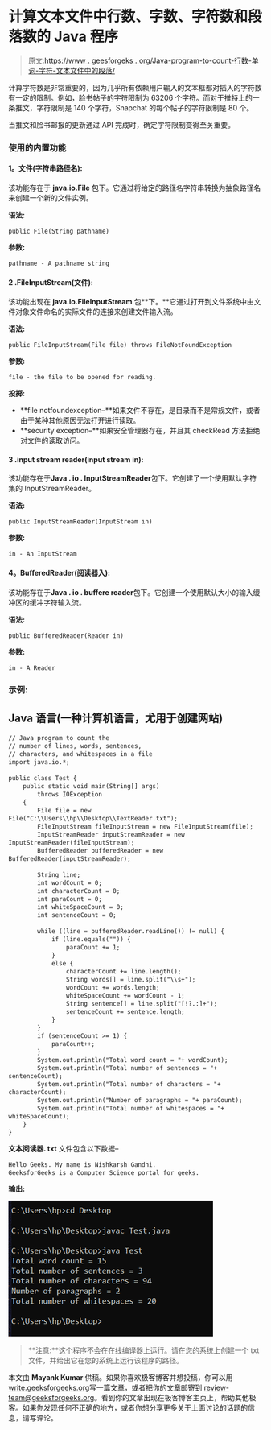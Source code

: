# 计算文本文件中行数、字数、字符数和段落数的 Java 程序

> 原文:[https://www . geesforgeks . org/Java-program-to-count-行数-单词-字符-文本文件中的段落/](https://www.geeksforgeeks.org/java-program-to-count-the-number-of-lines-words-characters-and-paragraphs-in-a-text-file/)

计算字符数是非常重要的，因为几乎所有依赖用户输入的文本框都对插入的字符数有一定的限制。例如，脸书帖子的字符限制为 63206 个字符。而对于推特上的一条推文，字符限制是 140 个字符，Snapchat 的每个帖子的字符限制是 80 个。

当推文和脸书邮报的更新通过 API 完成时，确定字符限制变得至关重要。

### **使用的内置功能**

#### **1。文件(字符串路径名):**

该功能存在于 **java.io.File** 包下。它通过将给定的路径名字符串转换为抽象路径名来创建一个新的文件实例。

**语法:**

```
public File(String pathname)
```

**参数:**

```
pathname - A pathname string
```

#### **2 .FileInputStream(文件):**

该功能出现在 **java.io.FileInputStream** 包**下。**它通过打开到文件系统中由文件对象文件命名的实际文件的连接来创建文件输入流。

**语法:**

```
public FileInputStream(File file) throws FileNotFoundException
```

**参数:**

```
file - the file to be opened for reading.
```

**投掷:**

*   **file notfoundexception–**如果文件不存在，是目录而不是常规文件，或者由于某种其他原因无法打开进行读取。
*   **security exception–**如果安全管理器存在，并且其 checkRead 方法拒绝对文件的读取访问。

#### **3 .input stream reader(input stream in):**

该功能存在于**Java . io . InputStreamReader**包下。它创建了一个使用默认字符集的 InputStreamReader。

**语法:**

```
public InputStreamReader(InputStream in)
```

**参数:**

```
in - An InputStream
```

#### **4。BufferedReader(阅读器入):**

该功能存在于**Java . io . buffere reader**包下。它创建一个使用默认大小的输入缓冲区的缓冲字符输入流。

**语法:**

```
public BufferedReader(Reader in)
```

**参数:**

```
in - A Reader
```

### 示例:

## Java 语言(一种计算机语言，尤用于创建网站)

```
// Java program to count the
// number of lines, words, sentences,  
// characters, and whitespaces in a file
import java.io.*;

public class Test {
    public static void main(String[] args)
        throws IOException
    {
        File file = new File("C:\\Users\\hp\\Desktop\\TextReader.txt");
        FileInputStream fileInputStream = new FileInputStream(file);
        InputStreamReader inputStreamReader = new InputStreamReader(fileInputStream);
        BufferedReader bufferedReader = new BufferedReader(inputStreamReader);

        String line;
        int wordCount = 0;
        int characterCount = 0;
        int paraCount = 0;
        int whiteSpaceCount = 0;
        int sentenceCount = 0;

        while ((line = bufferedReader.readLine()) != null) {
            if (line.equals("")) {
                paraCount += 1;
            }
            else {
                characterCount += line.length();
                String words[] = line.split("\\s+");
                wordCount += words.length;
                whiteSpaceCount += wordCount - 1;
                String sentence[] = line.split("[!?.:]+");
                sentenceCount += sentence.length;
            }
        }
        if (sentenceCount >= 1) {
            paraCount++;
        }
        System.out.println("Total word count = "+ wordCount);
        System.out.println("Total number of sentences = "+ sentenceCount);
        System.out.println("Total number of characters = "+ characterCount);
        System.out.println("Number of paragraphs = "+ paraCount);
        System.out.println("Total number of whitespaces = "+ whiteSpaceCount);
    }
}
```

**文本阅读器. txt** 文件包含以下数据–

```
Hello Geeks. My name is Nishkarsh Gandhi.
GeeksforGeeks is a Computer Science portal for geeks.
```

**输出:**

![](img/9cc1ed39e2107e123d8a414191a5246a.png)

> **注意:**这个程序不会在在线编译器上运行。请在您的系统上创建一个 txt 文件，并给出它在您的系统上运行该程序的路径。

本文由 **Mayank Kumar** 供稿。如果你喜欢极客博客并想投稿，你可以用[write.geeksforgeeks.org](https://write.geeksforgeeks.org)写一篇文章，或者把你的文章邮寄到 review-team@geeksforgeeks.org。看到你的文章出现在极客博客主页上，帮助其他极客。如果你发现任何不正确的地方，或者你想分享更多关于上面讨论的话题的信息，请写评论。